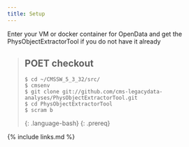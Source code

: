 ```yaml
---
title: Setup
---
```


Enter your VM or docker container for OpenData and get the PhysObjectExtractorTool if you do not have it already

> ## POET checkout
>
>~~~
>$ cd ~/CMSSW_5_3_32/src/
>$ cmsenv
>$ git clone git://github.com/cms-legacydata-analyses/PhysObjectExtractorTool.git 
>$ cd PhysObjectExtractorTool
>$ scram b
>~~~
>{: .language-bash}
{: .prereq}

{% include links.md %}
